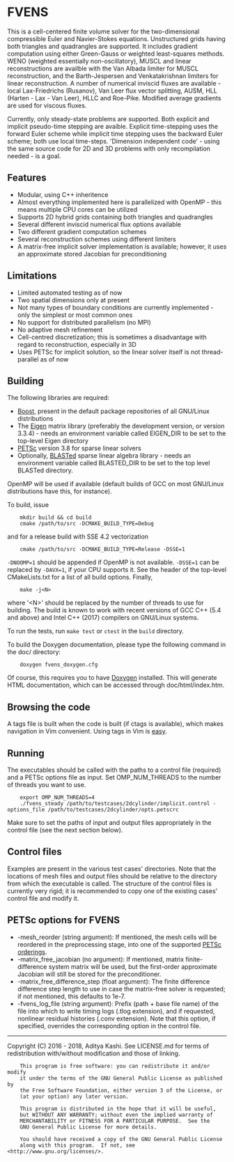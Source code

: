 FVENS
=====

This is a cell-centered finite volume solver for the two-dimensional compressible Euler and Navier-Stokes equations. Unstructured grids having both triangles and quadrangles are supported. It includes gradient computation using either Green-Gauss or weighted least-squares methods. WENO (weighted essentially non-oscillatory), MUSCL and linear reconstructions are availble with the Van Albada limiter for MUSCL reconstruction, and the Barth-Jespersen and Venkatakrishnan limiters for linear reconstruction. A number of numerical inviscid fluxes are available - local Lax-Friedrichs (Rusanov), Van Leer flux vector splitting, AUSM, HLL (Harten - Lax - Van Leer), HLLC and Roe-Pike. Modified average gradients are used for viscous fluxes.

Currently, only steady-state problems are supported. Both explicit and implicit pseudo-time stepping are avaible. Explicit time-stepping uses the forward Euler scheme while implicit time stepping uses the backward Euler scheme; both use local time-steps. 'Dimension independent code' - using the same source code for 2D and 3D problems with only recompilation needed - is a goal.

Features
--------
- Modular, using C++ inheritence
- Almost everything implemented here is parallelized with OpenMP - this means multiple CPU cores can be utilized
- Supports 2D hybrid grids containing both triangles and quadrangles
- Several different inviscid numerical flux options available
- Two different gradient computation schemes
- Several reconstruction schemes using different limiters
- A matrix-free implicit solver implementation is available; however, it uses an approximate stored Jacobian for preconditioning

Limitations
-----------
- Limited automated testing as of now
- Two spatial dimensions only at present
- Not many types of boundary conditions are currently implemented - only the simplest or most common ones
- No support for distributed parallelism (no MPI)
- No adaptive mesh refinement
- Cell-centred discretization; this is sometimes a disadvantage with regard to reconstruction, especially in 3D
- Uses PETSc for implicit solution, so the linear solver itself is not thread-parallel as of now

Building
--------
The following libraries are required:
- [Boost](http://www.boost.org/), present in the default package repositories of all GNU/Linux distributions
- The [Eigen](http://eigen.tuxfamily.org/index.php?title=Main_Page) matrix library (preferably the development version, or version 3.3.4) - needs an environment variable called EIGEN_DIR to be set to the top-level Eigen directory
- [PETSc](http://www.mcs.anl.gov/petsc/) version 3.8 for sparse linear solvers
- Optionally, [BLASTed](https://github.com/Slaedr/BLASTed) sparse linear algebra library - needs an environment variable called BLASTED_DIR to be set to the top level BLASTed directory.

OpenMP will be used if available (default builds of GCC on most GNU/Linux distributions have this, for instance).

To build, issue

		mkdir build && cd build
		cmake /path/to/src -DCMAKE_BUILD_TYPE=Debug

and for a release build with SSE 4.2 vectorization

		cmake /path/to/src -DCMAKE_BUILD_TYPE=Release -DSSE=1

`-DNOOMP=1` should be appended if OpenMP is not available. `-DSSE=1` can be replaced by `-DAVX=1`, if your CPU supports it. See the header of the top-level CMakeLists.txt for a list of all build options.  Finally,

		make -j<N>

where '\<N\>' should be replaced by the number of threads to use for building. The build is known to work with recent versions of GCC C++ (5.4 and above) and Intel C++ (2017) compilers on GNU/Linux systems.

To run the tests, run `make test` or `ctest` in the `build` directory.

To build the Doxygen documentation, please type the following command in the doc/ directory:

		doxygen fvens_doxygen.cfg

Of course, this requires you to have [Doxygen](http://www.stack.nl/~dimitri/doxygen/index.html) installed. This will generate HTML documentation, which can be accessed through doc/html/index.htm.

Browsing the code
-----------------
A tags file is built when the code is built (if ctags is available), which makes navigation in Vim convenient. Using tags in Vim is [easy](http://vim.wikia.com/wiki/Browsing_programs_with_tags).

Running
-------
The executables should be called with the paths to a control file (required) and a PETSc options file as input. Set OMP_NUM_THREADS to the number of threads you want to use.

		export OMP_NUM_THREADS=4
		./fvens_steady /path/to/testcases/2dcylinder/implicit.control -options_file /path/to/testcases/2dcylinder/opts.petscrc

Make sure to set the paths of input and output files appropriately in the control file (see the next section below).

Control files
-------------
Examples are present in the various test cases' directories. Note that the locations of mesh files and output files should be relative to the directory from which the executable is called. The structure of the control files is currently very rigid; it is recommended to copy one of the existing cases' control file and modify it.

PETSc options for FVENS
-----------------------
* -mesh_reorder (string argument): If mentioned, the mesh cells will be reordered in the preprocessing stage, into one of the supported [PETSc orderings](www.mcs.anl.gov/petsc/petsc-current/docs/manualpages/Mat/MatOrderingType.html).
* -matrix_free_jacobian (no argument): If mentioned, matrix finite-difference system matrix will be used, but the first-order approximate Jacobian will still be stored for the preconditioner.
* -matrix_free_difference_step (float argument): The finite difference difference step length to use in case the matrix-free solver is requested; if not mentioned, this defaults to 1e-7.
* -fvens_log_file (string argument): Prefix (path + base file name) of the file into which to write timing logs (.tlog extension), and if requested, nonlinear residual histories (.conv extension). Note that this option, if specified, overrides the corresponding option in the control file.

---

Copyright (C) 2016 - 2018, Aditya Kashi. See LICENSE.md for terms of redistribution with/without modification and those of linking.

        This program is free software: you can redistribute it and/or modify
        it under the terms of the GNU General Public License as published by
        the Free Software Foundation, either version 3 of the License, or
        (at your option) any later version.

        This program is distributed in the hope that it will be useful,
        but WITHOUT ANY WARRANTY; without even the implied warranty of
        MERCHANTABILITY or FITNESS FOR A PARTICULAR PURPOSE.  See the
        GNU General Public License for more details.

        You should have received a copy of the GNU General Public License
        along with this program.  If not, see <http://www.gnu.org/licenses/>.
